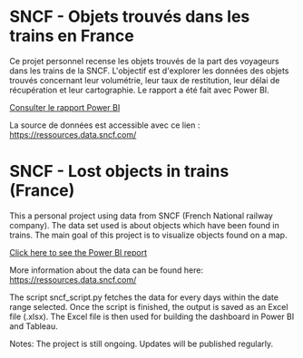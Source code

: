 # SNCF - Objets trouvés dans les trains en France
Ce projet personnel recense les objets trouvés de la part des voyageurs dans les trains de la SNCF. L'objectif est d'explorer les données des objets trouvés concernant leur volumétrie, leur taux de restitution, leur délai de récupération et leur cartographie. Le rapport a été fait avec Power BI.

[Consulter le rapport Power BI](https://app.powerbi.com/view?r=eyJrIjoiM2IzOGEyMDMtMjc2Ni00ZjIwLTliNTEtMjJkYTUwMzMzYWIyIiwidCI6IjllMDA2ZDc1LTk4YzgtNDhkMi1iNmI0LTEyMzc4Y2M3OWViMSJ9&pageName=8163f93de0fe84b9bbf1
)


La source de données est accessible avec ce lien : https://ressources.data.sncf.com/

# SNCF - Lost objects in trains (France)

This a personal project using data from SNCF (French National railway company). The data set used is about objects which have been found in trains. The main goal of this project is to visualize objects found on a map.

[Click here to see the Power BI report](https://app.powerbi.com/view?r=eyJrIjoiZjQzNDI2MWEtNTkzNy00ZWYxLTkzOGEtOTJkOWYyNTJiNTNlIiwidCI6IjllMDA2ZDc1LTk4YzgtNDhkMi1iNmI0LTEyMzc4Y2M3OWViMSJ9)

More information about the data can be found here: https://ressources.data.sncf.com/


The script sncf_script.py fetches the data for every days within the date range selected. Once the script is finished, the output is saved as an Excel file (.xlsx). The Excel file is then used for building the dashboard in Power BI and Tableau.


Notes:
The project is still ongoing. Updates will be published regularly. 

